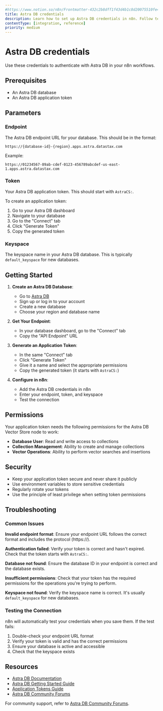 ```yaml
---
#https://www.notion.so/n8n/Frontmatter-432c2b8dff1f43d4b1c8d20075510fe4
title: Astra DB credentials
description: Learn how to set up Astra DB credentials in n8n. Follow technical documentation to authenticate with Astra DB.
contentType: [integration, reference]
priority: medium
---
```


# Astra DB credentials

Use these credentials to authenticate with Astra DB in your n8n workflows.

## Prerequisites

- An Astra DB database
- An Astra DB application token

## Parameters

### Endpoint

The Astra DB endpoint URL for your database. This should be in the format:
```
https://{database-id}-{region}.apps.astra.datastax.com
```

Example:
```
https://01234567-89ab-cdef-0123-456789abcdef-us-east-1.apps.astra.datastax.com
```

### Token

Your Astra DB application token. This should start with `AstraCS:`.

To create an application token:
1. Go to your Astra DB dashboard
2. Navigate to your database
3. Go to the "Connect" tab
4. Click "Generate Token"
5. Copy the generated token

### Keyspace

The keyspace name in your Astra DB database. This is typically `default_keyspace` for new databases.

## Getting Started

1. **Create an Astra DB Database**:
   - Go to [Astra DB](https://astra.datastax.com/)
   - Sign up or log in to your account
   - Create a new database
   - Choose your region and database name

2. **Get Your Endpoint**:
   - In your database dashboard, go to the "Connect" tab
   - Copy the "API Endpoint" URL

3. **Generate an Application Token**:
   - In the same "Connect" tab
   - Click "Generate Token"
   - Give it a name and select the appropriate permissions
   - Copy the generated token (it starts with `AstraCS:`)

4. **Configure in n8n**:
   - Add the Astra DB credentials in n8n
   - Enter your endpoint, token, and keyspace
   - Test the connection

## Permissions

Your application token needs the following permissions for the Astra DB Vector Store node to work:

- **Database User**: Read and write access to collections
- **Collection Management**: Ability to create and manage collections
- **Vector Operations**: Ability to perform vector searches and insertions

## Security

- Keep your application token secure and never share it publicly
- Use environment variables to store sensitive credentials
- Regularly rotate your tokens
- Use the principle of least privilege when setting token permissions

## Troubleshooting

### Common Issues

**Invalid endpoint format**: Ensure your endpoint URL follows the correct format and includes the protocol (https://).

**Authentication failed**: Verify your token is correct and hasn't expired. Check that the token starts with `AstraCS:`.

**Database not found**: Ensure the database ID in your endpoint is correct and the database exists.

**Insufficient permissions**: Check that your token has the required permissions for the operations you're trying to perform.

**Keyspace not found**: Verify the keyspace name is correct. It's usually `default_keyspace` for new databases.

### Testing the Connection

n8n will automatically test your credentials when you save them. If the test fails:

1. Double-check your endpoint URL format
2. Verify your token is valid and has the correct permissions
3. Ensure your database is active and accessible
4. Check that the keyspace exists

## Resources

- [Astra DB Documentation](https://docs.datastax.com/en/astra-db-serverless/)
- [Astra DB Getting Started Guide](https://docs.datastax.com/en/astra-db-serverless/get-started/)
- [Application Tokens Guide](https://docs.datastax.com/en/astra-db-serverless/administration/manage-application-tokens/)
- [Astra DB Community Forums](https://community.datastax.com/)

For community support, refer to [Astra DB Community Forums](https://community.datastax.com/).


